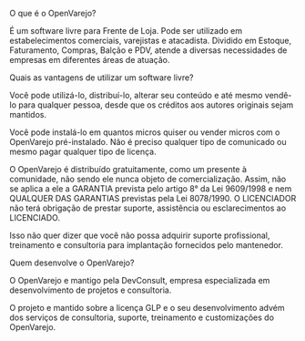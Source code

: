 O que é o OpenVarejo?

É um software livre para Frente de Loja. Pode ser utilizado em estabelecimentos comerciais, varejistas e atacadista. Dividido em Estoque, Faturamento, Compras, Balção e PDV, atende a diversas necessidades de empresas em diferentes áreas de atuação.

Quais as vantagens de utilizar um software livre?

Você pode utilizá-lo, distribuí-lo, alterar seu conteúdo e até mesmo vendê-lo para qualquer pessoa, desde que os créditos aos autores originais sejam mantidos.

Você pode instalá-lo em quantos micros quiser ou vender micros com o OpenVarejo pré-instalado. Não é preciso qualquer tipo de comunicado ou mesmo pagar qualquer tipo de licença.

O OpenVarejo é distribuído gratuitamente, como um presente à comunidade, não sendo ele nunca objeto de comercialização. Assim, não se aplica a ele a GARANTIA prevista pelo artigo 8° da Lei 9609/1998 e nem QUALQUER DAS GARANTIAS previstas pela Lei 8078/1990. O LICENCIADOR não terá obrigação de prestar suporte, assistência ou esclarecimentos ao LICENCIADO.

Isso não quer dizer que você não possa adquirir suporte profissional, treinamento e consultoria para implantação fornecidos pelo mantenedor.

Quem desenvolve o OpenVarejo?

O OpenVarejo e mantigo pela DevConsult, empresa especializada em desenvolvimento de projetos e consultoria.

O projeto e mantido sobre a licença GLP e o seu desenvolvimento advém dos serviços de consultoria, suporte, treinamento e customizações do OpenVarejo.